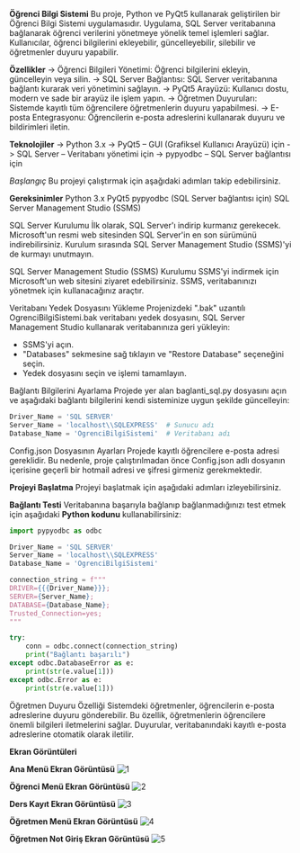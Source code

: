 **Öğrenci Bilgi Sistemi**
Bu proje, Python ve PyQt5 kullanarak geliştirilen bir Öğrenci Bilgi Sistemi uygulamasıdır. Uygulama, SQL Server veritabanına bağlanarak öğrenci verilerini yönetmeye yönelik temel işlemleri sağlar. Kullanıcılar, öğrenci bilgilerini ekleyebilir, güncelleyebilir, silebilir ve öğretmenler duyuru yapabilir.

**Özellikler**
-> Öğrenci Bilgileri Yönetimi: Öğrenci bilgilerini ekleyin, güncelleyin veya silin.
-> SQL Server Bağlantısı: SQL Server veritabanına bağlantı kurarak veri yönetimini sağlayın.
-> PyQt5 Arayüzü: Kullanıcı dostu, modern ve sade bir arayüz ile işlem yapın.
-> Öğretmen Duyuruları: Sistemde kayıtlı tüm öğrencilere öğretmenlerin duyuru yapabilmesi.
-> E-posta Entegrasyonu: Öğrencilerin e-posta adreslerini kullanarak duyuru ve bildirimleri iletin.

**Teknolojiler**
-> Python 3.x
-> PyQt5 – GUI (Grafiksel Kullanıcı Arayüzü) için
-> SQL Server – Veritabanı yönetimi için
-> pypyodbc – SQL Server bağlantısı için

_Başlangıç_
Bu projeyi çalıştırmak için aşağıdaki adımları takip edebilirsiniz.

**Gereksinimler**
Python 3.x
PyQt5
pypyodbc (SQL Server bağlantısı için)
SQL Server Management Studio (SSMS)

SQL Server Kurulumu
İlk olarak, SQL Server'ı indirip kurmanız gerekecek. Microsoft'un resmi web sitesinden SQL Server'in en son sürümünü indirebilirsiniz. Kurulum sırasında SQL Server Management Studio (SSMS)'yi de kurmayı unutmayın.

SQL Server Management Studio (SSMS) Kurulumu
SSMS'yi indirmek için Microsoft'un web sitesini ziyaret edebilirsiniz. SSMS, veritabanınızı yönetmek için kullanacağınız araçtır.

Veritabanı Yedek Dosyasını Yükleme
Projenizdeki ".bak" uzantılı OgrenciBilgiSistemi.bak veritabanı yedek dosyasını, SQL Server Management Studio kullanarak veritabanınıza geri yükleyin:
- SSMS'yi açın.
- "Databases" sekmesine sağ tıklayın ve "Restore Database" seçeneğini seçin.
- Yedek dosyasını seçin ve işlemi tamamlayın.

Bağlantı Bilgilerini Ayarlama
Projede yer alan baglanti_sql.py dosyasını açın ve aşağıdaki bağlantı bilgilerini kendi sisteminize uygun şekilde güncelleyin:

```python
Driver_Name = 'SQL SERVER'
Server_Name = 'localhost\\SQLEXPRESS'  # Sunucu adı
Database_Name = 'OgrenciBilgiSistemi'  # Veritabanı adı
```

Config.json Dosyasının Ayarları
Projede kayıtlı öğrencilere e-posta adresi gereklidir. Bu nedenle, proje çalıştırılmadan önce Config.json adlı dosyanın içerisine geçerli bir hotmail adresi ve şifresi girmeniz gerekmektedir.

**Projeyi Başlatma**
Projeyi başlatmak için aşağıdaki adımları izleyebilirsiniz.

**Bağlantı Testi**
Veritabanına başarıyla bağlanıp bağlanmadığınızı test etmek için aşağıdaki **Python kodunu** kullanabilirsiniz:

```python
import pypyodbc as odbc

Driver_Name = 'SQL SERVER'
Server_Name = 'localhost\\SQLEXPRESS'
Database_Name = 'OgrenciBilgiSistemi'

connection_string = f"""
DRIVER={{{Driver_Name}}};
SERVER={Server_Name};
DATABASE={Database_Name};
Trusted_Connection=yes;
"""

try:
    conn = odbc.connect(connection_string)
    print("Bağlantı başarılı")
except odbc.DatabaseError as e:
    print(str(e.value[1]))
except odbc.Error as e:
    print(str(e.value[1]))
```

Öğretmen Duyuru Özelliği
Sistemdeki öğretmenler, öğrencilerin e-posta adreslerine duyuru gönderebilir. Bu özellik, öğretmenlerin öğrencilere önemli bilgileri iletmelerini sağlar. Duyurular, veritabanındaki kayıtlı e-posta adreslerine otomatik olarak iletilir.

**Ekran Görüntüleri**

**Ana Menü Ekran Görüntüsü**
![1](https://github.com/user-attachments/assets/e648a79c-6672-4a66-8243-a540041a52ce)

**Öğrenci Menü Ekran Görüntüsü**
![2](https://github.com/user-attachments/assets/27c612fb-6759-4b9e-98b0-96ca2af99f96)

**Ders Kayıt Ekran Görüntüsü**
![3](https://github.com/user-attachments/assets/46e5402d-ca4c-4b98-8ec4-0fcff110df06)

**Öğretmen Menü Ekran Görüntüsü**
![4](https://github.com/user-attachments/assets/b8447d3a-5576-4d54-bae5-6288f819b5c5)

**Öğretmen Not Giriş Ekran Görüntüsü**
![5](https://github.com/user-attachments/assets/42ea7a50-a9a4-452a-ab0c-56a35746153b)
